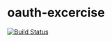 # oauth-excercise

[![Build Status](https://travis-ci.org/gvquiroz/oauth-excercise.svg?branch=master)](https://travis-ci.org/gvquiroz/oauth-excercise)
